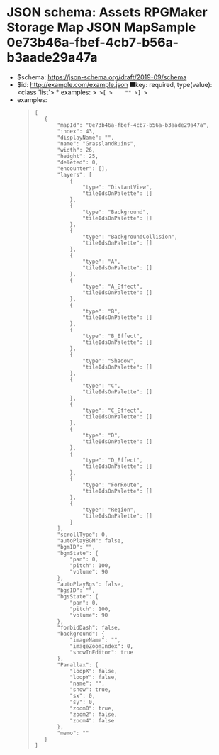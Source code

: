 ﻿# JSON schema: Assets RPGMaker Storage Map JSON MapSample 0e73b46a-fbef-4cb7-b56a-b3aade29a47a

* $schema: https://json-schema.org/draft/2019-09/schema
* $id: http://example.com/example.json
■key: required, type(value): <class 'list'>
        * examples:
            >```
            >[
            >    ""
            >]
            >```
* examples:
    >```
    >[
    >    {
    >        "mapId": "0e73b46a-fbef-4cb7-b56a-b3aade29a47a",
    >        "index": 43,
    >        "displayName": "",
    >        "name": "GrasslandRuins",
    >        "width": 26,
    >        "height": 25,
    >        "deleted": 0,
    >        "encounter": [],
    >        "layers": [
    >            {
    >                "type": "DistantView",
    >                "tileIdsOnPalette": []
    >            },
    >            {
    >                "type": "Background",
    >                "tileIdsOnPalette": []
    >            },
    >            {
    >                "type": "BackgroundCollision",
    >                "tileIdsOnPalette": []
    >            },
    >            {
    >                "type": "A",
    >                "tileIdsOnPalette": []
    >            },
    >            {
    >                "type": "A_Effect",
    >                "tileIdsOnPalette": []
    >            },
    >            {
    >                "type": "B",
    >                "tileIdsOnPalette": []
    >            },
    >            {
    >                "type": "B_Effect",
    >                "tileIdsOnPalette": []
    >            },
    >            {
    >                "type": "Shadow",
    >                "tileIdsOnPalette": []
    >            },
    >            {
    >                "type": "C",
    >                "tileIdsOnPalette": []
    >            },
    >            {
    >                "type": "C_Effect",
    >                "tileIdsOnPalette": []
    >            },
    >            {
    >                "type": "D",
    >                "tileIdsOnPalette": []
    >            },
    >            {
    >                "type": "D_Effect",
    >                "tileIdsOnPalette": []
    >            },
    >            {
    >                "type": "ForRoute",
    >                "tileIdsOnPalette": []
    >            },
    >            {
    >                "type": "Region",
    >                "tileIdsOnPalette": []
    >            }
    >        ],
    >        "scrollType": 0,
    >        "autoPlayBGM": false,
    >        "bgmID": "",
    >        "bgmState": {
    >            "pan": 0,
    >            "pitch": 100,
    >            "volume": 90
    >        },
    >        "autoPlayBgs": false,
    >        "bgsID": "",
    >        "bgsState": {
    >            "pan": 0,
    >            "pitch": 100,
    >            "volume": 90
    >        },
    >        "forbidDash": false,
    >        "background": {
    >            "imageName": "",
    >            "imageZoomIndex": 0,
    >            "showInEditor": true
    >        },
    >        "Parallax": {
    >            "loopX": false,
    >            "loopY": false,
    >            "name": "",
    >            "show": true,
    >            "sx": 0,
    >            "sy": 0,
    >            "zoom0": true,
    >            "zoom2": false,
    >            "zoom4": false
    >        },
    >        "memo": ""
    >    }
    >]
    >```
